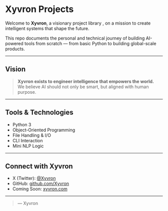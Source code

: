 # Xyvron Projects

Welcome to **Xyvron**, a visionary project library , on a mission to create intelligent systems that shape the future.

This repo documents the personal and technical journey of building AI-powered tools from scratch — from basic Python to building global-scale products.

---

##  Vision

> **Xyvron exists to engineer intelligence that empowers the world.**  
We believe AI should not only be smart, but aligned with human purpose.

---


##  Tools & Technologies
- Python 3
- Object-Oriented Programming
- File Handling & I/O
- CLI Interaction
- Mini NLP Logic

---

##  Connect with Xyvron

- X (Twitter): [@Xyvron](#)
- GitHub: [github.com/Xyvron](https://github.com/Xyvron)
- Coming Soon: [xyvron.com](https://xyvron.com)

---
 
> — Xyvron
